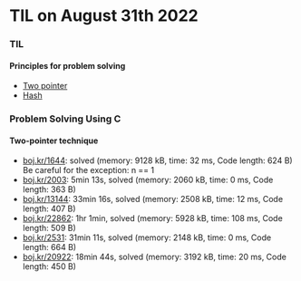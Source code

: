 # **TIL on August 31th 2022**
### TIL
#### Principles for problem solving
- [Two pointer](../../../Computer%20science/Algorithm/two-pointer-08-30-2022.md)
- [Hash](../../../Computer%20science/Algorithm/hash-08-31-2022.md)

### Problem Solving Using C
#### Two-pointer technique
- [boj.kr/1644](../../../Problem%20Solving/boj/two-pointer/1644-08-31-2022.cpp): solved (memory: 9128 kB, time: 32 ms, Code length: 624 B) Be careful for the exception: n == 1
- [boj.kr/2003](../../../Problem%20Solving/boj/two-pointer/2003-08-31-2022.cpp): 5min 13s, solved (memory: 2060 kB, time: 0 ms, Code length: 363 B) 
- [boj.kr/13144](../../../Problem%20Solving/boj/two-pointer/13144-08-31-2022.cpp): 33min 16s, solved (memory: 2508 kB, time: 12 ms, Code length: 407 B)
- [boj.kr/22862](../../../Problem%20Solving/boj/two-pointer/22862-08-31-2022.cpp): 1hr 1min, solved (memory: 5928 kB, time: 108 ms, Code length: 509 B)
- [boj.kr/2531](../../../Problem%20Solving/boj/two-pointer/2531-08-31-2022.cpp): 31min 11s, solved (memory: 2148 kB, time: 0 ms, Code length: 664 B)
- [boj.kr/20922](../../../Problem%20Solving/boj/two-pointer/20922-08-31-2022.cpp): 18min 44s, solved (memory: 3192 kB, time: 20 ms, Code length: 450 B)